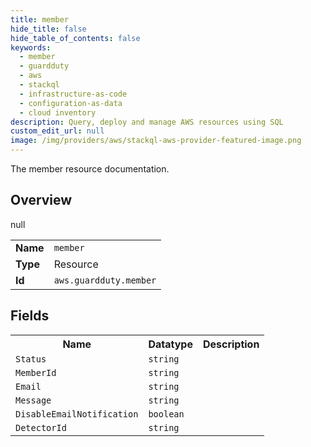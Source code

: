 ```yaml
---
title: member
hide_title: false
hide_table_of_contents: false
keywords:
  - member
  - guardduty
  - aws
  - stackql
  - infrastructure-as-code
  - configuration-as-data
  - cloud inventory
description: Query, deploy and manage AWS resources using SQL
custom_edit_url: null
image: /img/providers/aws/stackql-aws-provider-featured-image.png
---
```

The member resource documentation.

## Overview
<table><tbody>
<tr><td><b>Name</b></td><td><code>member</code></td></tr>
<tr><td><b>Type</b></td><td>Resource</td></tr>
null
<tr><td><b>Id</b></td><td><code>aws.guardduty.member</code></td></tr>
</tbody></table>

## Fields
<table><tbody>
<tr><th>Name</th><th>Datatype</th><th>Description</th></tr>
<tr><td><code>Status</code></td><td><code>string</code></td><td></td></tr><tr><td><code>MemberId</code></td><td><code>string</code></td><td></td></tr><tr><td><code>Email</code></td><td><code>string</code></td><td></td></tr><tr><td><code>Message</code></td><td><code>string</code></td><td></td></tr><tr><td><code>DisableEmailNotification</code></td><td><code>boolean</code></td><td></td></tr><tr><td><code>DetectorId</code></td><td><code>string</code></td><td></td></tr>
</tbody></table>